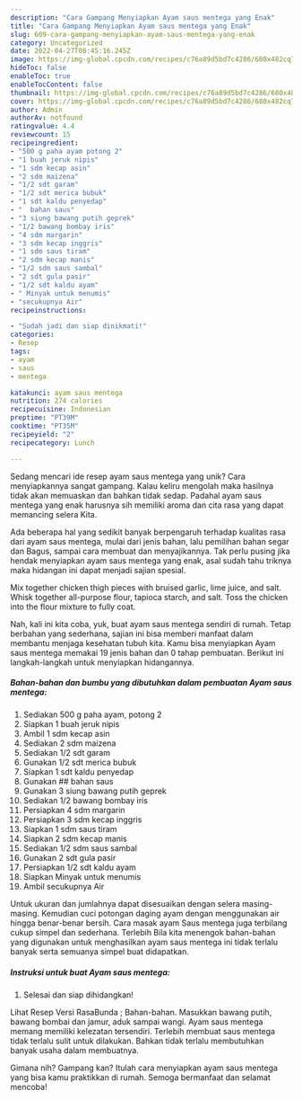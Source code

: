 ```yaml
---
description: "Cara Gampang Menyiapkan Ayam saus mentega yang Enak"
title: "Cara Gampang Menyiapkan Ayam saus mentega yang Enak"
slug: 609-cara-gampang-menyiapkan-ayam-saus-mentega-yang-enak
category: Uncategorized
date: 2022-04-27T08:45:16.245Z
image: https://img-global.cpcdn.com/recipes/c76a89d5bd7c4286/680x482cq70/ayam-saus-mentega-foto-resep-utama.jpg
hideToc: false
enableToc: true
enableTocContent: false
thumbnail: https://img-global.cpcdn.com/recipes/c76a89d5bd7c4286/680x482cq70/ayam-saus-mentega-foto-resep-utama.jpg
cover: https://img-global.cpcdn.com/recipes/c76a89d5bd7c4286/680x482cq70/ayam-saus-mentega-foto-resep-utama.jpg
author: Admin
authorAv: notfound
ratingvalue: 4.4
reviewcount: 15
recipeingredient:
- "500 g paha ayam potong 2"
- "1 buah jeruk nipis"
- "1 sdm kecap asin"
- "2 sdm maizena"
- "1/2 sdt garam"
- "1/2 sdt merica bubuk"
- "1 sdt kaldu penyedap"
- "  bahan saus"
- "3 siung bawang putih geprek"
- "1/2 bawang bombay iris"
- "4 sdm margarin"
- "3 sdm kecap inggris"
- "1 sdm saus tiram"
- "2 sdm kecap manis"
- "1/2 sdm saus sambal"
- "2 sdt gula pasir"
- "1/2 sdt kaldu ayam"
- " Minyak untuk menumis"
- "secukupnya Air"
recipeinstructions:

- "Sudah jadi dan siap dinikmati!"
categories:
- Resep
tags:
- ayam
- saus
- mentega

katakunci: ayam saus mentega 
nutrition: 274 calories
recipecuisine: Indonesian
preptime: "PT39M"
cooktime: "PT35M"
recipeyield: "2"
recipecategory: Lunch

---
```





Sedang mencari ide resep ayam saus mentega yang unik? Cara menyiapkannya sangat gampang. Kalau keliru mengolah maka hasilnya tidak akan memuaskan dan bahkan tidak sedap. Padahal ayam saus mentega yang enak harusnya sih memiliki aroma dan cita rasa yang dapat memancing selera Kita.





Ada beberapa hal yang sedikit banyak berpengaruh terhadap kualitas rasa dari ayam saus mentega, mulai dari jenis bahan, lalu pemilihan bahan segar dan Bagus, sampai cara membuat dan menyajikannya. Tak perlu pusing jika hendak menyiapkan ayam saus mentega yang enak,      asal sudah tahu triknya maka hidangan ini dapat menjadi sajian spesial.














Mix together chicken thigh pieces with bruised garlic, lime juice, and salt. Whisk together all-purpose flour, tapioca starch, and salt. Toss the chicken into the flour mixture to fully coat.






Nah, kali ini kita coba, yuk, buat ayam saus mentega sendiri di rumah. Tetap berbahan yang sederhana, sajian ini bisa memberi manfaat dalam membantu menjaga kesehatan tubuh kita. Kamu bisa menyiapkan Ayam saus mentega memakai 19 jenis bahan dan 0 tahap pembuatan. Berikut ini langkah-langkah untuk menyiapkan hidangannya.

<!--inarticleads1-->

##### Bahan-bahan dan bumbu yang dibutuhkan dalam pembuatan Ayam saus mentega:

1. Sediakan 500 g paha ayam, potong 2
1. Siapkan 1 buah jeruk nipis
1. Ambil 1 sdm kecap asin
1. Sediakan 2 sdm maizena
1. Sediakan 1/2 sdt garam
1. Gunakan 1/2 sdt merica bubuk
1. Siapkan 1 sdt kaldu penyedap
1. Gunakan  ## bahan saus
1. Gunakan 3 siung bawang putih geprek
1. Sediakan 1/2 bawang bombay iris
1. Persiapkan 4 sdm margarin
1. Persiapkan 3 sdm kecap inggris
1. Siapkan 1 sdm saus tiram
1. Siapkan 2 sdm kecap manis
1. Sediakan 1/2 sdm saus sambal
1. Gunakan 2 sdt gula pasir
1. Persiapkan 1/2 sdt kaldu ayam
1. Siapkan  Minyak untuk menumis
1. Ambil secukupnya Air


Untuk ukuran dan jumlahnya dapat disesuaikan dengan selera masing-masing. Kemudian cuci potongan daging ayam dengan menggunakan air hingga benar-benar bersih. Cara masak ayam Saus mentega juga terbilang cukup simpel dan sederhana. Terlebih Bila kita menengok bahan-bahan yang digunakan untuk menghasilkan ayam saus mentega ini tidak terlalu banyak serta semuanya simpel buat didapatkan. 

<!--inarticleads2-->

##### Instruksi untuk buat Ayam saus mentega:


1. Selesai dan siap dihidangkan!

Lihat Resep Versi RasaBunda ; Bahan-bahan. Masukkan bawang putih, bawang bombai dan jamur, aduk sampai wangi. Ayam saus mentega memang memiliki kelezatan tersendiri. Terlebih membuat saus mentega tidak terlalu sulit untuk dilakukan. Bahkan tidak terlalu membutuhkan banyak usaha dalam membuatnya. 

Gimana nih? Gampang kan? Itulah cara menyiapkan ayam saus mentega yang bisa kamu praktikkan di rumah. Semoga bermanfaat dan selamat mencoba!
